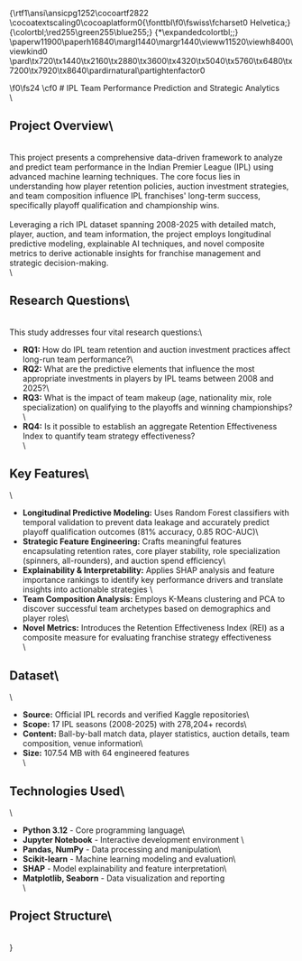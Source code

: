 {\rtf1\ansi\ansicpg1252\cocoartf2822
\cocoatextscaling0\cocoaplatform0{\fonttbl\f0\fswiss\fcharset0 Helvetica;}
{\colortbl;\red255\green255\blue255;}
{\*\expandedcolortbl;;}
\paperw11900\paperh16840\margl1440\margr1440\vieww11520\viewh8400\viewkind0
\pard\tx720\tx1440\tx2160\tx2880\tx3600\tx4320\tx5040\tx5760\tx6480\tx7200\tx7920\tx8640\pardirnatural\partightenfactor0

\f0\fs24 \cf0 # IPL Team Performance Prediction and Strategic Analytics\
\
## Project Overview\
\
This project presents a comprehensive data-driven framework to analyze and predict team performance in the Indian Premier League (IPL) using advanced machine learning techniques. The core focus lies in understanding how player retention policies, auction investment strategies, and team composition influence IPL franchises' long-term success, specifically playoff qualification and championship wins.\
\
Leveraging a rich IPL dataset spanning 2008-2025 with detailed match, player, auction, and team information, the project employs longitudinal predictive modeling, explainable AI techniques, and novel composite metrics to derive actionable insights for franchise management and strategic decision-making.\
\
## Research Questions\
\
This study addresses four vital research questions:\
- **RQ1:** How do IPL team retention and auction investment practices affect long-run team performance?\
- **RQ2:** What are the predictive elements that influence the most appropriate investments in players by IPL teams between 2008 and 2025?\
- **RQ3:** What is the impact of team makeup (age, nationality mix, role specialization) on qualifying to the playoffs and winning championships?\
- **RQ4:** Is it possible to establish an aggregate Retention Effectiveness Index to quantify team strategy effectiveness?\
\
## Key Features\
\
- **Longitudinal Predictive Modeling:** Uses Random Forest classifiers with temporal validation to prevent data leakage and accurately predict playoff qualification outcomes (81% accuracy, 0.85 ROC-AUC)\
- **Strategic Feature Engineering:** Crafts meaningful features encapsulating retention rates, core player stability, role specialization (spinners, all-rounders), and auction spend efficiency\
- **Explainability & Interpretability:** Applies SHAP analysis and feature importance rankings to identify key performance drivers and translate insights into actionable strategies  \
- **Team Composition Analysis:** Employs K-Means clustering and PCA to discover successful team archetypes based on demographics and player roles\
- **Novel Metrics:** Introduces the Retention Effectiveness Index (REI) as a composite measure for evaluating franchise strategy effectiveness\
\
## Dataset\
\
- **Source:** Official IPL records and verified Kaggle repositories\
- **Scope:** 17 IPL seasons (2008-2025) with 278,204+ records\
- **Content:** Ball-by-ball match data, player statistics, auction details, team composition, venue information\
- **Size:** 107.54 MB with 64 engineered features\
\
## Technologies Used\
\
- **Python 3.12** - Core programming language\
- **Jupyter Notebook** - Interactive development environment  \
- **Pandas, NumPy** - Data processing and manipulation\
- **Scikit-learn** - Machine learning modeling and evaluation\
- **SHAP** - Model explainability and feature interpretation\
- **Matplotlib, Seaborn** - Data visualization and reporting\
\
## Project Structure\
\
}